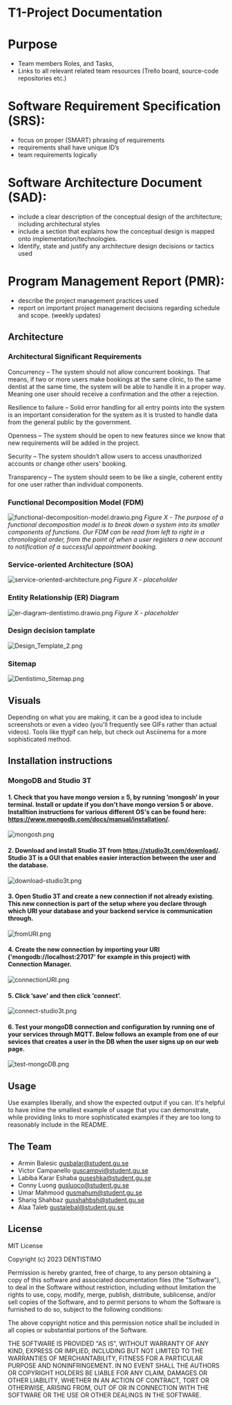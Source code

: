 # T1-Project Documentation

# Purpose 
 - Team members Roles, and Tasks,  
 - Links to all relevant related team resources (Trello board, source-code repositories etc.) 

# Software Requirement Specification (SRS): 
 - focus on proper (SMART) phrasing of requirements 
 - requirements shall have unique ID’s 
 - team requirements logically 

# Software Architecture Document (SAD): 
 - include a clear description of the conceptual design  of  the  architecture; including architectural styles 
 - include a section that explains how the conceptual design is mapped onto implementation/technologies. 
 - Identify, state and justify any architecture design decisions or tactics used 

# Program Management Report (PMR): 
 - describe the project management practices used 
 - report on important project management decisions regarding schedule and scope. (weekly updates) 


## Architecture

### Architectural Significant Requirements
Concurrency – The system should not allow concurrent bookings. That means, if
two or more users make bookings at the same clinic, to the same dentist at the same
time, the system will be able to handle it in a proper way. Meaning one user should
receive a confirmation and the other a rejection.

Resilience to failure – Solid error handling for all entry points into the system is an
important consideration for the system as it is trusted to handle data from the general
public by the government.

Openness – The system should be open to new features since we know that new
requirements will be added in the project.

Security – The system shouldn’t allow users to access unauthorized accounts or
change other users' booking.

Transparency – The system should seem to be like a single, coherent entity for one
user rather than individual components.

### Functional Decomposition Model (FDM)

![functional-decomposition-model.drawio.png](./functional-decomposition-model.drawio.png)
*Figure X - The purpose of a functional decomposition model is to break down a system into its smaller components of functions. Our FDM can be read from left to right in a chronological order, from the point of when a user registers a new account to notification of a successful appointment booking.*

### Service-oriented Architecture (SOA)

![service-oriented-architecture.png](./service-oriented-architecture.png)
*Figure X - placeholder*

### Entity Relationship (ER) Diagram

![er-diagram-dentistimo.drawio.png](./er-diagram-dentistimo.drawio.png)
*Figure X - placeholder*

### Design decision tamplate

![Design_Template_2.png](./Design_Template_2.png)

### Sitemap

![Dentistimo_Sitemap.png](./Dentistimo_Sitemap.png)

## Visuals

Depending on what you are making, it can be a good idea to include screenshots or even a video (you'll frequently see GIFs rather than actual videos). Tools like ttygif can help, but check out Asciinema for a more sophisticated method.

## Installation instructions

### MongoDB and Studio 3T

#### 1. Check that you have mongo version ≥ 5, by running ’mongosh’ in your terminal. Install or update if you don't have mongo version 5 or above. Installtion instructions for various different OS's can be found here: https://www.mongodb.com/docs/manual/installation/.

![mongosh.png](./mongosh.png)

#### 2. Download and install Studio 3T from https://studio3t.com/download/. Studio 3T is a GUI that enables easier interaction between the user and the database.

![download-studio3t.png](./download-studio3t.png)

#### 3. Open Studio 3T and create a new connection if not already existing. This new connection is part of the setup where you declare through which URI your database and your backend service is communication through.

![fromURI.png](./fromURI.png)

#### 4. Create the new connection by importing your URI ('mongodb://localhost:27017' for example in this project) with Connection Manager.

![connectionURI.png](./connectionURI.png)

#### 5. Click ’save’ and then click ’connect’.

![connect-studio3t.png](./connect-studio3t.png)

#### 6. Test your mongoDB connection and configuration by running one of your services through MQTT. Below follows an example from one of our sevices that creates a user in the DB when the user signs up on our web page.

![test-mongoDB.png](./test-mongoDB.png)

## Usage

Use examples liberally, and show the expected output if you can. It's helpful to have inline the smallest example of usage that you can demonstrate, while providing links to more sophisticated examples if they are too long to reasonably include in the README.

## The Team

- Armin Balesic gusbalar@student.gu.se
- Victor Campanello guscampvi@student.gu.se
- Labiba Karar Eshaba guseshka@student.gu.se
- Conny Luong gusluoco@student.gu.se
- Umar Mahmood gusmahum@student.gu.se
- Shariq Shahbaz gusshahbsh@student.gu.se
- Alaa Taleb gustalebal@student.gu.se

## License

MIT License

Copyright (c) 2023 DENTISTIMO

Permission is hereby granted, free of charge, to any person obtaining a copy of this software and associated documentation files (the "Software"), to deal in the Software without restriction, including without limitation the rights to use, copy, modify, merge, publish, distribute, sublicense, and/or sell copies of the Software, and to permit persons to whom the Software is furnished to do so, subject to the following conditions:

The above copyright notice and this permission notice shall be included in all copies or substantial portions of the Software.

THE SOFTWARE IS PROVIDED "AS IS", WITHOUT WARRANTY OF ANY KIND, EXPRESS OR IMPLIED, INCLUDING BUT NOT LIMITED TO THE WARRANTIES OF MERCHANTABILITY, FITNESS FOR A PARTICULAR PURPOSE AND NONINFRINGEMENT. IN NO EVENT SHALL THE AUTHORS OR COPYRIGHT HOLDERS BE LIABLE FOR ANY CLAIM, DAMAGES OR OTHER LIABILITY, WHETHER IN AN ACTION OF CONTRACT, TORT OR OTHERWISE, ARISING FROM, OUT OF OR IN CONNECTION WITH THE SOFTWARE OR THE USE OR OTHER DEALINGS IN THE SOFTWARE.
